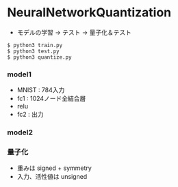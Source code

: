 # NeuralNetworkQuantization
+ モデルの学習 -> テスト -> 量子化＆テスト
```
$ python3 train.py
$ python3 test.py
$ python3 quantize.py
```
### model1
+ MNIST : 784入力
+ fc1 : 1024ノード全結合層
+ relu
+ fc2 : 出力

### model2

### 量子化
+ 重みは signed + symmetry
+ 入力、活性値は unsigned
